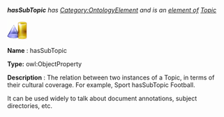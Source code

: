 ___hasSubTopic__ 
 has
 [Category:OntologyElement](../../Category/OntologyElement "Category:OntologyElement") 
 and is an
 [element of](../../Property/ElementOf "Property:ElementOf") 
[Topic](../../Submissions/Topic "Submissions:Topic")_




  





[![ObjectProperty](../public/images/thumb/c/c3/ObjectProperty.gif/45px-ObjectProperty.gif)](../../Image/ObjectProperty.gif "ObjectProperty")


__Name__ 
 : hasSubTopic
 



__Type:__ 
 owl:ObjectProperty
 



__Description__ 
 : The relation between two instances of a Topic, in terms of their cultural coverage. For example, Sport hasSubTopic Football.
 



 It can be used widely to talk about document annotations, subject directories, etc.